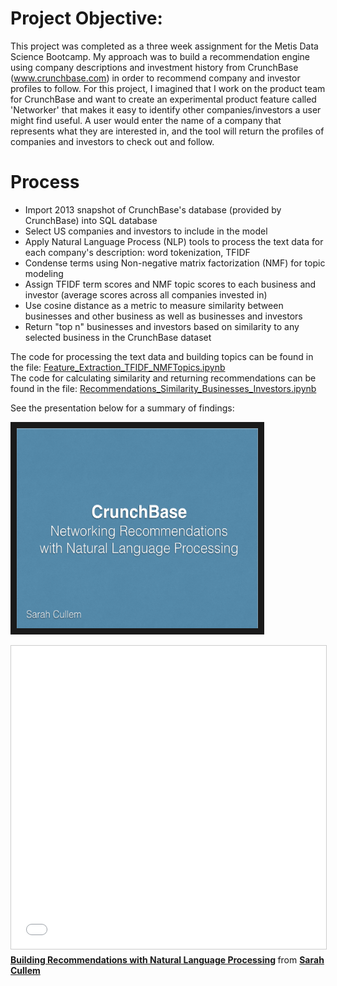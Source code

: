 # Project Objective:

This project was completed as a three week assignment for the Metis Data Science Bootcamp. My approach was to build a recommendation engine using company descriptions and investment history from CrunchBase (www.crunchbase.com) in order to recommend company and investor profiles to follow. For this project, I imagined that I work on the product team for CrunchBase and want to create an experimental product feature called 'Networker' that makes it easy to identify other companies/investors a user might find useful. A user would enter the name of a company that represents what they are interested in, and the tool will return the profiles of companies and investors to check out and follow.

# Process
* Import 2013 snapshot of CrunchBase's database (provided by CrunchBase) into SQL database
* Select US companies and investors to include in the model
* Apply Natural Language Process (NLP) tools to process the text data for each company's description: word tokenization, TFIDF
* Condense terms using Non-negative matrix factorization (NMF) for topic modeling
* Assign TFIDF term scores and NMF topic scores to each business and investor (average scores across all companies invested in)
* Use cosine distance as a metric to measure similarity between businesses and other business as well as businesses and investors
* Return "top n" businesses and investors based on similarity to any selected business in the CrunchBase dataset

The code for processing the text data and building topics can be found in the file: [Feature_Extraction_TFIDF_NMFTopics.ipynb](https://github.com/scullem/crunchbase_recommender/blob/master/Feature_Extraction_TFIDF_NMFTopics.ipynb) <br>
The code for calculating similarity and returning recommendations can be found in the file: [Recommendations_Similarity_Businesses_Investors.ipynb](https://github.com/scullem/crunchbase_recommender/blob/master/Recommendations_Similarity_Businesses_Investors.ipynb) 

See the presentation below for a summary of findings:

<a href="http://www.slideshare.net/scullem/building-recommendations-with-natural-language-processing" target="_blank"><img src="images/crunchbase_recommender_slideshare.png" 
alt="Link to SlideShare Presentation" width="386.1" height="320.1" border="10" /></a>

<iframe src="//www.slideshare.net/slideshow/embed_code/key/tfjX28LAAliFQ7" width="595" height="485" frameborder="0" marginwidth="0" marginheight="0" scrolling="no" style="border:1px solid #CCC; border-width:1px; margin-bottom:5px; max-width: 100%;" allowfullscreen> </iframe> <div style="margin-bottom:5px"> <strong> <a href="//www.slideshare.net/scullem/building-recommendations-with-natural-language-processing" title="Building Recommendations with Natural Language Processing" target="_blank">Building Recommendations with Natural Language Processing</a> </strong> from <strong><a target="_blank" href="//www.slideshare.net/scullem">Sarah Cullem</a></strong> </div>
